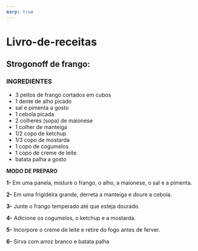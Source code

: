 ```yaml
---
marp: true
---
```


# Livro-de-receitas

## Strogonoff de frango:

### INGREDIENTES
* 3 peitos de frango cortados em cubos
* 1 dente de alho picado
* sal e pimenta a gosto
* 1 cebola picada
* 2 colheres (sopa) de maionese
* 1 colher de manteiga
* 1/2 copo de ketchup
* 1/3 copo de mostarda
* 1 copo de cogumelos
* 1 copo de creme de leite
* batata palha a gosto


**MODO DE PREPARO**


**1-** Em uma panela, misture o frango, o alho, a maionese, o sal e a pimenta.

**2-** Em uma frigideira grande, derreta a manteiga e doure a cebola.

**3-** Junte o frango temperado até que esteja dourado.

**4-** Adicione os cogumelos, o ketchup e a mostarda.

**5-** Incorpore o creme de leite e retire do fogo antes de ferver.

**6-** Sirva com arroz branco e batata palha

